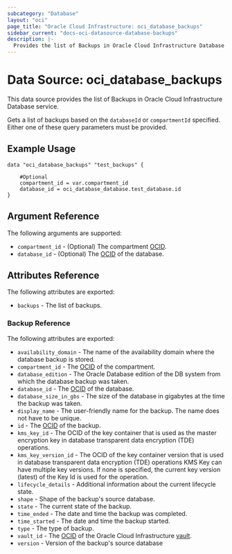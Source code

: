 ```yaml
---
subcategory: "Database"
layout: "oci"
page_title: "Oracle Cloud Infrastructure: oci_database_backups"
sidebar_current: "docs-oci-datasource-database-backups"
description: |-
  Provides the list of Backups in Oracle Cloud Infrastructure Database service
---
```


# Data Source: oci_database_backups
This data source provides the list of Backups in Oracle Cloud Infrastructure Database service.

Gets a list of backups based on the `databaseId` or `compartmentId` specified. Either one of these query parameters must be provided.


## Example Usage

```hcl
data "oci_database_backups" "test_backups" {

	#Optional
	compartment_id = var.compartment_id
	database_id = oci_database_database.test_database.id
}
```

## Argument Reference

The following arguments are supported:

* `compartment_id` - (Optional) The compartment [OCID](https://docs.cloud.oracle.com/iaas/Content/General/Concepts/identifiers.htm).
* `database_id` - (Optional) The [OCID](https://docs.cloud.oracle.com/iaas/Content/General/Concepts/identifiers.htm) of the database.


## Attributes Reference

The following attributes are exported:

* `backups` - The list of backups.

### Backup Reference

The following attributes are exported:

* `availability_domain` - The name of the availability domain where the database backup is stored.
* `compartment_id` - The [OCID](https://docs.cloud.oracle.com/iaas/Content/General/Concepts/identifiers.htm) of the compartment.
* `database_edition` - The Oracle Database edition of the DB system from which the database backup was taken. 
* `database_id` - The [OCID](https://docs.cloud.oracle.com/iaas/Content/General/Concepts/identifiers.htm) of the database.
* `database_size_in_gbs` - The size of the database in gigabytes at the time the backup was taken. 
* `display_name` - The user-friendly name for the backup. The name does not have to be unique.
* `id` - The [OCID](https://docs.cloud.oracle.com/iaas/Content/General/Concepts/identifiers.htm) of the backup.
* `kms_key_id` - The OCID of the key container that is used as the master encryption key in database transparent data encryption (TDE) operations.
* `kms_key_version_id` - The OCID of the key container version that is used in database transparent data encryption (TDE) operations KMS Key can have multiple key versions. If none is specified, the current key version (latest) of the Key Id is used for the operation. 
* `lifecycle_details` - Additional information about the current lifecycle state.
* `shape` - Shape of the backup's source database.
* `state` - The current state of the backup.
* `time_ended` - The date and time the backup was completed.
* `time_started` - The date and time the backup started.
* `type` - The type of backup.
* `vault_id` - The [OCID](https://docs.cloud.oracle.com/iaas/Content/General/Concepts/identifiers.htm) of the Oracle Cloud Infrastructure [vault](https://docs.cloud.oracle.com/iaas/Content/KeyManagement/Concepts/keyoverview.htm#concepts).
* `version` - Version of the backup's source database

